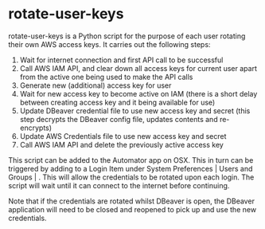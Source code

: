 # rotate-user-keys

rotate-user-keys is a Python script for the purpose of each user rotating their own AWS access keys.  It carries out the following steps:

1. Wait for internet connection and first API call to be successful
2. Call AWS IAM API, and clear down all access keys for current user apart from the active one being used to make the API calls
3. Generate new (additional) access key for user
4. Wait for new access key to become active on IAM (there is a short delay between creating access key and it being available for use)
5. Update DBeaver credential file to use new access key and secret (this step decrypts the DBeaver config file, updates contents and re-encrypts)
6. Update AWS Credentials file to use new access key and secret
7. Call AWS IAM API and delete the previously active access key

This script can be added to the Automator app on OSX.  This in turn can be triggered by adding to a Login Item under System Preferences | Users and Groups | <Username>.  This will allow the credentials to be rotated upon each login.  The script will wait until it can connect to the internet before continuing.
  
Note that if the credentials are rotated whilst DBeaver is open, the DBeaver application will need to be closed and reopened to pick up and use the new credentials.

